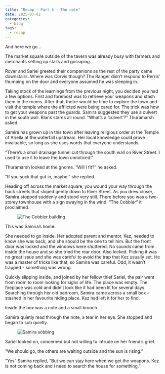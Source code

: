 ```yaml
---
title: "Recap - Part 6 - The note"
date: 2025-07-02
categories:
  - blog
tags:
  - recap
---
```


And here we go...

The market square outside of the tavern was already busy with farmers and merchants setting up stalls and gossiping. 

Rover and Sariel greeted their companions as the rest of the party came downstairs. Where was Corvis though? The Ranger didn’t respond to Perris’ thumping on the door and everyone assumed he was sleeping in.
 
Taking stock of the learnings from the previous night, you decided you had a few options. First and foremost was to retrieve your weapons and stash them in the rooms. After that, thetre would be time to explore the town and visit the temple where the afflicted were being cared for.
The trick was how to get your weapons past the guards. Samira suggested they use a culvert in the south wall. Blank stares all round. “What’s a ‘culvert’?” Thuramarsh asked.
 
Samira has grown up in this town after leaving religious order at the Temple of Ariella at the waterfall upstream. Her local knowledge could prove invaluable, so long as she uses words that everyone understands.
 
“There’s a small drainage tunnel cut through the south wall on River Street. I used to use it to leave the town unnoticed.”
 
Thuramarsh looked at the gnome. “Will I fit?” he asked.
 
“If you suck that gut in, maybe.” she replied.
 
Heading off across the market square, you wound your way through the back streets that sloped gently down to River Street. As you drew closer, Samira stopped suddenly and stood very still. There before you was a two-storey townhouse with a sign swaying in the wind. “The Cobbler” it proclaimed.

<figure class="image-caption">
  <img src="{{ site.baseurl }}/assets/images/the-cobbler.png" alt="The Cobbler building">
</figure>
 
This was Samira’s home.
 
She needed to go inside. Her adopted parent and mentor, Kez, needed to know she was back, and she should be the one to tell him. But the front door was locked and the windows were shuttered. No sounds came from inside the house and so she tried the rear door. Also locked. Picking it was no great issue and she was careful to avoid the trap that Kez usually set. He was a master of tricks like that, so Samira was careful. Odd, it wasn’t trapped - something was wrong.
 
Quickly slipping inside, and joined by her fellow thief Sariel, the pair went from room to room looking for signs of life. The place was empty. The fireplace was cold and didn’t look like it had been lit for several days. Searching through her old bedroom, Samira came across a small box – stashed in her favourite hiding place. Kez had left it for her to find.
 
Inside the box was a note and a small brooch.
 
Samira quietly read through the note, a tear in her eye. She stopped and began to sob quietly. 

<figure class="image-caption">
  <img src="{{ site.baseurl }}/assets/images/samira-crying.png" alt="Samira sobbing">
</figure>
 

Sariel looked on, concerned but not willing to intrude on her friend’s grief.
 
“We should go, the others are waiting outside and the sun is rising.”
 
“Yes” Samira replied, “But we can stay here when we get the weapons. Kez is not coming back and I need to search the house for something.”